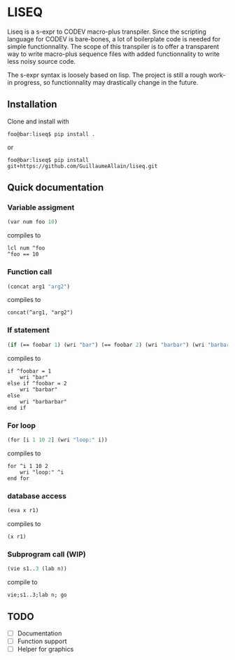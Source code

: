 # LISEQ

Liseq is a s-expr to CODEV macro-plus transpiler. Since the scripting language for CODEV is bare-bones, a lot of boilerplate code is needed for simple functionnality. The scope of this transpiler is to offer a transparent way to write macro-plus sequence files with added functionnality to write less noisy source code.

The s-expr syntax is loosely based on lisp. The project is still a rough work-in progress, so functionnality may drastically change in the future.

## Installation

Clone and install with

``` console
foo@bar:liseq$ pip install .
```


or

``` console
foo@bar:liseq$ pip install git+https://github.com/GuillaumeAllain/liseq.git
```


## Quick documentation

### Variable assigment

``` lisp
(var num foo 10)
```


compiles to

``` code
lcl num ^foo
^foo == 10
```


### Function call

``` lisp
(concat arg1 "arg2")
```


compiles to

``` code
concat(^arg1, "arg2")
```


### If statement

``` lisp
(if (== foobar 1) (wri "bar") (== foobar 2) (wri "barbar") (wri "barbarbar"))
```


compiles to

``` code
if ^foobar = 1
    wri "bar"
else if ^foobar = 2
    wri "barbar"
else
    wri "barbarbar"
end if
```


### For loop

``` lisp
(for [i 1 10 2] (wri "loop:" i))
```


compiles to

``` code
for ^i 1 10 2
    wri "loop:" ^i
end for
```


### database access

``` lisp
(eva x r1)
```


compiles to

``` code
(x r1)
```


### Subprogram call (WIP)

``` lisp
(vie s1..3 (lab n))
```


compile to

    vie;s1..3;lab n; go

## TODO

-   [ ] Documentation
-   [ ] Function support
-   [ ] Helper for graphics
